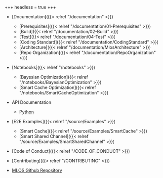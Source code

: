 +++
headless = true
+++

- [Documentation]({{< relref "/documentation" >}})
  - [Prerequisites]({{< relref "/documentation/01-Prerequisites" >}})
  - [Build]({{< relref "/documentation/02-Build" >}})
  - [Test]({{< relref "/documentation/04-Test" >}})
  - [Coding Standard]({{< relref "/documentation/CodingStandard" >}})
  - [Architecture]({{< relref "/documentation/MlosArchitecture" >}})
  - [Repo Organization]({{< relref "/documentation/RepoOrganization" >}})

- [Notebooks]({{< relref "/notebooks" >}})
  - [Bayesian Optimization]({{< relref "/notebooks/BayesianOptimization" >}})
  - [Smart Cache Optimization]({{< relref "/notebooks/SmartCacheOptimization" >}})

- API Documentation
  - [Python](/MLOS/python_api/)

- [E2E Examples]({{< relref "/source/Examples" >}})
  - [Smart Cache]({{< relref "/source/Examples/SmartCache" >}})
  - [Smart Shared Channel]({{< relref "/source/Examples/SmartSharedChannel" >}})

- [Code of Conduct]({{< relref "/CODE_OF_CONDUCT" >}})
- [Contributing]({{< relref "/CONTRIBUTING" >}})
- [MLOS Github Repository](https://github.com/Microsoft/MLOS)
